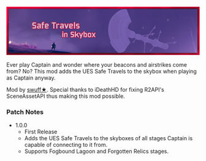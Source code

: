 
![Safe Travels in Skybox](https://github.com/swuff-star/SafeTravelsInSkybox/blob/main/banner.png?raw=true)

Ever play Captain and wonder where your beacons and airstrikes come from? No? This mod adds the UES Safe Travels to the skybox when playing as Captain anyway.

Mod by [swuff★](https://ko-fi.com/swuff). 
Special thanks to iDeathHD for fixing R2API's SceneAssetAPI thus making this mod possible.

### Patch Notes
 *  1.0.0
	 * First Release
	 * Adds the UES Safe Travels to the skyboxes of all stages Captain is capable of connecting to it from.
	 * Supports Fogbound Lagoon and Forgotten Relics stages.

